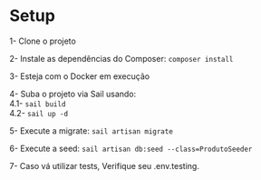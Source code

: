 # Setup

1- Clone o projeto<br>

2- Instale as dependências do Composer:
`composer install`<br>

3- Esteja com o Docker em execução<br>

4- Suba o projeto via Sail usando:<br>
4.1- `sail build`<br>
4.2- `sail up -d`<br>

5- Execute a migrate:
`sail artisan migrate`

6- Execute a seed:
`sail artisan db:seed --class=ProdutoSeeder`

7- Caso vá utilizar tests, Verifique seu .env.testing.
